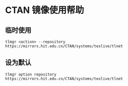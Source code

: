 # CTAN 镜像使用帮助

## 临时使用

```text
tlmgr <action> --repository https://mirrors.hit.edu.cn/CTAN/systems/texlive/tlnet
```

## 设为默认

```text
tlmgr option repository https://mirrors.hit.edu.cn/CTAN/systems/texlive/tlnet
```
